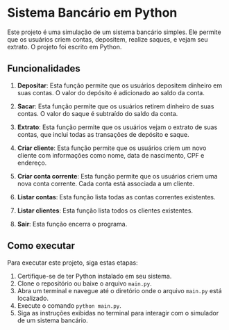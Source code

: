 # Sistema Bancário em Python

Este projeto é uma simulação de um sistema bancário simples. Ele permite que os usuários criem contas, depositem, realize saques, e vejam seu extrato. O projeto foi escrito em Python.

## Funcionalidades

1. **Depositar**: Esta função permite que os usuários depositem dinheiro em suas contas. O valor do depósito é adicionado ao saldo da conta.

2. **Sacar**: Esta função permite que os usuários retirem dinheiro de suas contas. O valor do saque é subtraído do saldo da conta.

3. **Extrato**: Esta função permite que os usuários vejam o extrato de suas contas, que inclui todas as transações de depósito e saque.

4. **Criar cliente**: Esta função permite que os usuários criem um novo cliente com informações como nome, data de nascimento, CPF e endereço.

5. **Criar conta corrente**: Esta função permite que os usuários criem uma nova conta corrente. Cada conta está associada a um cliente.

6. **Listar contas**: Esta função lista todas as contas correntes existentes.

7. **Listar clientes**: Esta função lista todos os clientes existentes.

8. **Sair**: Esta função encerra o programa.

## Como executar

Para executar este projeto, siga estas etapas:

1. Certifique-se de ter Python instalado em seu sistema.
2. Clone o repositório ou baixe o arquivo `main.py`.
3. Abra um terminal e navegue até o diretório onde o arquivo `main.py` está localizado.
4. Execute o comando `python main.py`.
5. Siga as instruções exibidas no terminal para interagir com o simulador de um sistema bancário.